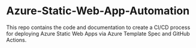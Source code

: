 # Azure-Static-Web-App-Automation
This repo contains the code and documentation to create a CI/CD process for deploying Azure Static Web Apps via Azure Template Spec and GitHub Actions.
